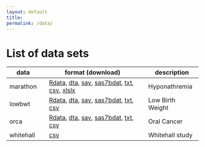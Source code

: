 ```yaml
---
layout: default
title:
permalink: /data/
---
```


List of data sets
=====================


data      |  |  format  (download)  |  |  description               
----------|--|----------------------|--|--------------------------  
marathon| |[Rdata](http://alecri.github.io/downloads/data/marathon.Rdata), [dta](http://alecri.github.io/downloads/data/marathon.dta), [sav](http://alecri.github.io/downloads/data/marathon.sav), [sas7bdat](http://alecri.github.io/downloads/data/marathon.sas7bdat), [txt](http://alecri.github.io/downloads/data/marathon.txt), [csv](http://alecri.github.io/downloads/data/marathon.csv), [xlslx](http://alecri.github.io/downloads/data/marathon.xlsx) | | Hyponathremia  
lowbwt| |[Rdata](http://alecri.github.io/downloads/data/lowbwt.Rdata), [dta](http://alecri.github.io/downloads/data/lowbwt.dta), [sav](http://alecri.github.io/downloads/data/lowbwt.sav), [sas7bdat](http://alecri.github.io/downloads/data/lowbwt.sas7bdat), [txt](http://alecri.github.io/downloads/data/lowbwt.txt), [csv](http://alecri.github.io/downloads/data/lowbwt.csv) | | Low Birth Weight  
orca| |[Rdata](http://www.stats4life.se/data/oralca.rda), [dta](http://www.stats4life.se/data/oralca.dta), [sav](http://www.stats4life.se/data/oralca.sav), [sas7bdat](http://www.stats4life.se/data/oralca.sas7bdat), [txt](http://alecri.github.io/downloads/data/lowbwt.txt), [csv](http://www.stats4life.se/data/oralca.csv) | | Oral Cancer  
whitehall | | [csv](http://alecri.github.io/downloads/data/whitehall.csv) | | Whitehall study   
